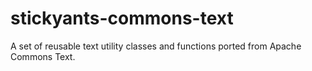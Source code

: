 # stickyants-commons-text

A set of reusable text utility classes and functions ported from Apache Commons Text. 